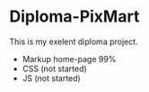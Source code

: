 # Diploma-PixMart

This is my exelent diploma project. 
- Markup home-page 99%
- CSS (not started)
- JS (not started)
